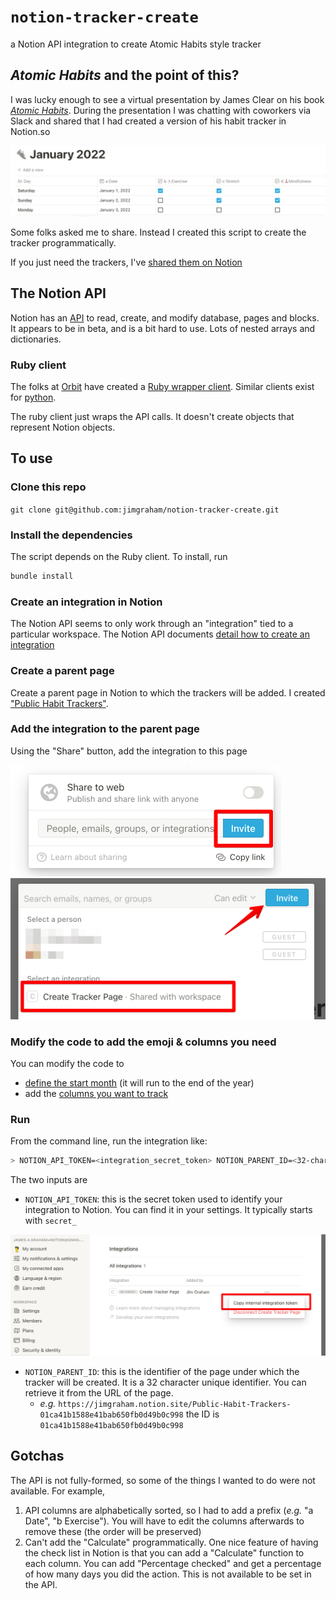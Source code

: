 # `notion-tracker-create`

a Notion API integration to create Atomic Habits style tracker

## _Atomic Habits_ and the point of this?

I was lucky enough to see a virtual presentation by James Clear on his book [_Atomic Habits_](https://jim-graham.net/books/atomic-habits). During the presentation I was chatting with coworkers via Slack and shared that I had created a version of his habit tracker in Notion.so

![](docs/example.png)

Some folks asked me to share. Instead I created this script to create the tracker programmatically.

If you just need the trackers, I've [shared them on Notion](https://jimgraham.notion.site/Public-Habit-Trackers-01ca41b1588e41bab650fb0d49b0c998)

## The Notion API

Notion has an [API](https://developers.notion.com/docs/getting-started) to read, create, and modify database, pages and blocks. It appears to be in beta, and is a bit hard to use. Lots of nested arrays and dictionaries.

### Ruby client

The folks at [Orbit](https://orbit.love/) have created a [Ruby wrapper client](https://github.com/orbit-love/notion-ruby-client). Similar clients exist for [python](https://github.com/minwook-shin/notion-database).

The ruby client just wraps the API calls. It doesn't create objects that represent Notion objects.

## To use

### Clone this repo

`git clone git@github.com:jimgraham/notion-tracker-create.git`

### Install the dependencies

The script depends on the Ruby client. To install, run

```bash
bundle install
```

### Create an integration in Notion

The Notion API seems to only work through an "integration" tied to a particular workspace. The Notion API documents [detail how to create an integration](https://developers.notion.com/docs/getting-started#step-1-create-an-integration)

### Create a parent page

Create a parent page in Notion to which the trackers will be added. I created ["Public Habit Trackers"](https://jimgraham.notion.site/Public-Habit-Trackers-01ca41b1588e41bab650fb0d49b0c998).

### Add the integration to the parent page

Using the "Share" button, add the integration to this page

![](docs/invite-1.png)
![](docs/invite-2.png)

### Modify the code to add the emoji & columns you need

You can modify the code to

- [define the start month](https://github.com/jimgraham/notion-tracker-create/blob/main/create_tracker.rb#L5) (it will run to the end of the year)
- add the [columns you want to track](https://github.com/jimgraham/notion-tracker-create/blob/main/tracker.rb#L10-L16)

### Run

From the command line, run the integration like:

```bash
> NOTION_API_TOKEN=<integration_secret_token> NOTION_PARENT_ID=<32-char-id> ruby create_tracker.rb
```

The two inputs are
- `NOTION_API_TOKEN`: this is the secret token used to identify your integration to Notion. You can find it in your settings. It typically starts with `secret_`

![](docs/token.png)

- `NOTION_PARENT_ID`: this is the identifier of the page under which the tracker will be created. It is a 32 character unique identifier. You can retrieve it from the URL of the page.
    - _e.g._ `https://jimgraham.notion.site/Public-Habit-Trackers-01ca41b1588e41bab650fb0d49b0c998` the ID is `01ca41b1588e41bab650fb0d49b0c998`

## Gotchas

The API is not fully-formed, so some of the things I wanted to do were not available. For example,

1. API columns are alphabetically sorted, so I had to add a prefix (_e.g._ "a Date", "b Exercise"). You will have to edit the columns afterwards to remove these (the order will be preserved)
2. Can't add the "Calculate" programmatically. One nice feature of having the check list in Notion is that you can add a "Calculate" function to each column. You can add "Percentage checked" and get a percentage of how many days you did the action. This is not available to be set in the API.
